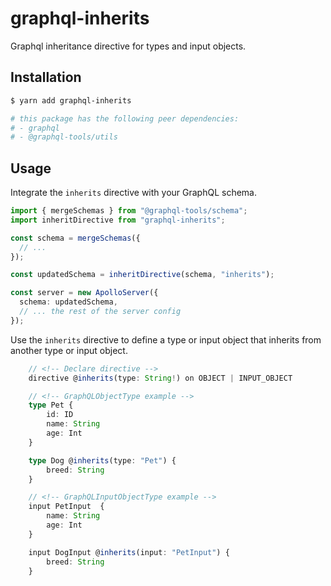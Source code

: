 # graphql-inherits

Graphql inheritance directive for types and input objects.

## Installation

```bash
$ yarn add graphql-inherits

# this package has the following peer dependencies:
# - graphql
# - @graphql-tools/utils
```

## Usage

Integrate the `inherits` directive with your GraphQL schema.

```ts
import { mergeSchemas } from "@graphql-tools/schema";
import inheritDirective from "graphql-inherits";

const schema = mergeSchemas({
  // ...
});

const updatedSchema = inheritDirective(schema, "inherits");

const server = new ApolloServer({
  schema: updatedSchema,
  // ... the rest of the server config
});
```

Use the `inherits` directive to define a type or input object that inherits from another type or input object.

```ts
    // <!-- Declare directive -->
    directive @inherits(type: String!) on OBJECT | INPUT_OBJECT

    // <!-- GraphQLObjectType example -->
    type Pet {
        id: ID
        name: String
        age: Int
    }

    type Dog @inherits(type: "Pet") {
        breed: String
    }

    // <!-- GraphQLInputObjectType example -->
    input PetInput  {
        name: String
        age: Int
    }

    input DogInput @inherits(input: "PetInput") {
        breed: String
    }
```
